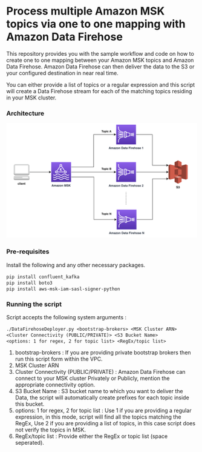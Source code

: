 # Process multiple Amazon MSK topics via one to one mapping with Amazon Data Firehose

This repository provides you with the sample workflow and code on how to create one to one mapping between your Amazon MSK topics and Amazon Data Firehose. Amazon Data Firehose can then deliver the data to the S3 or your configured destination in near real time. 

You can either provide a list of topics or a regular expression and this script will create a Data Firehose stream for each of the matching topics residing in your MSK cluster.

### Architecture
![architecture_diagram](Images/DataFlow.png)

### Pre-requisites

Install the following and any other necessary packages.

```
pip install confluent_kafka
pip install boto3
pip install aws-msk-iam-sasl-signer-python
```

### Running the script 

Script accepts the following system arguments :

```
./DataFirehoseDeployer.py <bootstrap-brokers> <MSK Cluster ARN> <Cluster Connectivity (PUBLIC/PRIVATE)> <S3 Bucket Name>
<options: 1 for regex, 2 for topic list> <RegEx/topic list>
```
1. bootstrap-brokers : If you are providing private bootstrap brokers then run this script form within the VPC.
2. MSK Cluster ARN
3. Cluster Connectivity (PUBLIC/PRIVATE) : Amazon Data Firehose can connect to your MSK cluster Privately or Publicly, mention the appropriate connectivity option.
4. S3 Bucket Name : S3 bucket name to which you want to deliver the Data, the script will automatically create prefixes for each topic inside this bucket.
5. options: 1 for regex, 2 for topic list : Use 1 if you are providing a regular expression, in this mode, script will find all the topics matching the RegEx, Use 2 if you are providing a list of topics, in this case script does not verify the topics in MSK.
6. RegEx/topic list : Provide either the RegEx or topic list (space seperated).